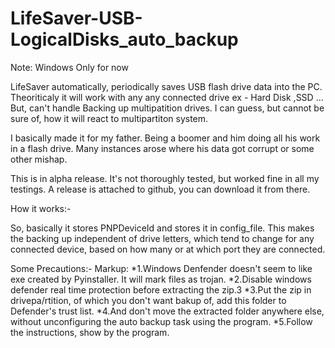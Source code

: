 # LifeSaver-USB-LogicalDisks_auto_backup

Note: Windows Only for now

LifeSaver automatically, periodically saves USB flash drive data into the PC. Theoriticaly it will work with any any connected drive ex - Hard Disk ,SSD ... But, can't handle Backing up multipatition drives. I can guess, but cannot be sure of, how it will react to multipartiton system.

I basically made it for my father. Being a boomer and him doing all his work in a flash drive. Many instances arose where his data got corrupt or some other mishap.

This is in alpha release. It's not thoroughly tested, but worked fine in all my testings.
A release is attached to github, you can download it from there.

How it works:-

So, basically it stores PNPDeviceId and stores it in config_file. This makes the backing up independent of drive letters, which tend to change for any connected device, based on how many or at which port they are connected.

Some Precautions:-
Markup: 
*1.Windows Denfender doesn't seem to like exe created by Pyinstaller. It will mark files as trojan.
*2.Disable windows defender real time protection before extracting the zip.3
*3.Put the zip in drivepa/rtition, of which you don't want bakup of, add this folder to Defender's trust list.
*4.And don't move the extracted folder anywhere else, without unconfiguring the auto backup task using the program.
*5.Follow the instructions, show by the program.

